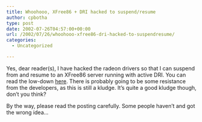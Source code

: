 ```yaml
---
title: Whoohooo, XFree86 + DRI hacked to suspend/resume
author: cpbotha
type: post
date: 2002-07-26T04:57:00+00:00
url: /2002/07/26/whoohooo-xfree86-dri-hacked-to-suspendresume/
categories:
  - Uncategorized

---
```

Yes, dear reader(s), I have hacked the radeon drivers so that I can suspend from and resume to an XFree86 server running with active DRI. You can read the low-down [here][1]. There is probably going to be some resistance from the developers, as this is still a kludge. It&#8217;s quite a good kludge though, don&#8217;t you think?

By the way, please read the posting carefully. Some people haven&#8217;t and got the wrong idea&#8230;

 [1]: http://sourceforge.net/mailarchive/message.php?msg_id=1874234
